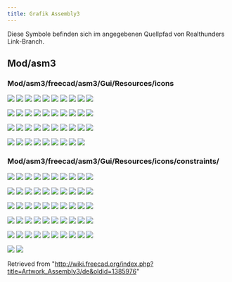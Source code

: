 ```yaml
---
title: Grafik Assembly3
---
```

Diese Symbole befinden sich im angegebenen Quellpfad von Realthunders Link-Branch.

## Mod/asm3

### Mod/asm3/freecad/asm3/Gui/Resources/icons

![](/images/Assembly_Add_New_Part.svg)
![](/images/Assembly_Add_Origin.svg)
![](/images/Assembly_Add_Placement.svg)
![](/images/Assembly_Add_Workplane.svg)
![](/images/Assembly_Add_WorkplaneXZ.svg)
![](/images/Assembly_Add_WorkplaneZY.svg)
![](/images/Assembly_Assembly_Constraints_Tree.svg)
![](/images/Assembly_Assembly_Create_New.svg)
![](/images/Assembly_Assembly_Element_Tree.svg)
![](/images/Assembly_Assembly_Element.svg)

![](/images/Assembly_Assembly_ElementDetached.svg)
![](/images/Assembly_Assembly_Frozen_Tree.svg)
![](/images/Assembly_Assembly_Part_Tree.svg)
![](/images/Assembly_Assembly_Relation_Tree.svg)
![](/images/Assembly_Assembly_Tree.svg)
![](/images/Assembly_AutoElementVis.svg)
![](/images/Assembly_AutoFixElement.svg)
![](/images/Assembly_AutoRecompute.svg)
![](/images/Assembly_AxialMove.svg)
![](/images/Assembly_ConstraintMultiply.svg)

![](/images/Assembly_Disabled.svg)
![](/images/Assembly_GotoRelation.svg)
![](/images/Assembly_Import.svg)
![](/images/Assembly_ImportMulti.svg)
![](/images/Assembly_LockMover.svg)
![](/images/Assembly_Move.svg)
![](/images/Assembly_New_Assembly.svg)
![](/images/Assembly_New_Element.svg)
![](/images/Assembly_New_Group.svg)
![](/images/Assembly_QuickMove.svg)

![](/images/Assembly_QuickSolve.svg)
![](/images/Assembly_ShowElementCS.svg)
![](/images/Assembly_SmartRecompute.svg)
![](/images/Assembly_TogglePartVisibility.svg)
![](/images/Assembly_Trace.svg)
![](/images/Assembly_TreeItemDown.svg)
![](/images/Assembly_TreeItemUp.svg)
![](/images/Assembly_Workplane.svg)
![](/images/Assembly3_workbench_icon.svg)

### Mod/asm3/freecad/asm3/Gui/Resources/icons/constraints/

![](/images/Assembly_ConstraintAlignment.svg)
![](/images/Assembly_ConstraintAngle.svg)
![](/images/Assembly_ConstraintArcLineTangent.svg)
![](/images/Assembly_ConstraintAttachment.svg)
![](/images/Assembly_ConstraintAttachmentOffset.svg)
![](/images/Assembly_ConstraintAxial.svg)
![](/images/Assembly_ConstraintBidirectional.svg)
![](/images/Assembly_ConstraintCoincidence.svg)
![](/images/Assembly_ConstraintColinear.svg)
![](/images/Assembly_ConstraintDiameter.svg)

![](/images/Assembly_ConstraintDistance.svg)
![](/images/Assembly_ConstraintEqual.svg)
![](/images/Assembly_ConstraintEqualAngle.svg)
![](/images/Assembly_ConstraintEqualLength.svg)
![](/images/Assembly_ConstraintEqualLineArcLength.svg)
![](/images/Assembly_ConstraintEqualPointLineDistance.svg)
![](/images/Assembly_ConstraintEqualRadius.svg)
![](/images/Assembly_ConstraintGeneral.svg)
![](/images/Assembly_ConstraintLengthDifference.svg)
![](/images/Assembly_ConstraintLengthEqualPointLineDistance.svg)

![](/images/Assembly_ConstraintLengthRatio.svg)
![](/images/Assembly_ConstraintLineHorizontal.svg)
![](/images/Assembly_ConstraintLineLength.svg)
![](/images/Assembly_ConstraintLineVertical.svg)
![](/images/Assembly_ConstraintLock.svg)
![](/images/Assembly_ConstraintMidPoint.svg)
![](/images/Assembly_ConstraintMore.svg)
![](/images/Assembly_ConstraintMultiParallel.svg)
![](/images/Assembly_ConstraintOrientation.svg)
![](/images/Assembly_ConstraintParallel.svg)

![](/images/Assembly_ConstraintPerpendicular.svg)
![](/images/Assembly_ConstraintPointCoincident.svg)
![](/images/Assembly_ConstraintPointDistance.svg)
![](/images/Assembly_ConstraintPointInPlane.svg)
![](/images/Assembly_ConstraintPointLineDistance.svg)
![](/images/Assembly_ConstraintPointOnCircle.svg)
![](/images/Assembly_ConstraintPointOnLine.svg)
![](/images/Assembly_ConstraintPointPlaneDistance.svg)
![](/images/Assembly_ConstraintPointsDistance.svg)
![](/images/Assembly_ConstraintPointsHorizontal.svg)

![](/images/Assembly_ConstraintPointsProjectDistance.svg)
![](/images/Assembly_ConstraintPointsSymmetric.svg)
![](/images/Assembly_ConstraintPointsVertical.svg)
![](/images/Assembly_ConstraintSketchPlane.svg)
![](/images/Assembly_ConstraintSymmetric.svg)
![](/images/Assembly_ConstraintSymmetricLine.svg)
![](/images/Assembly_ConstraintUnidirectional1.svg)
![](/images/Assembly_ConstraintUnidirectional2.svg)
![](/images/Assembly_MeasureAngle.svg)
![](/images/Assembly_MeasurePointDistance.svg)

![](/images/Assembly_MeasurePointLineDistance.svg)
![](/images/Assembly_MeasurePointPlaneDistance.svg)

Retrieved from "<http://wiki.freecad.org/index.php?title=Artwork_Assembly3/de&oldid=1385976>"